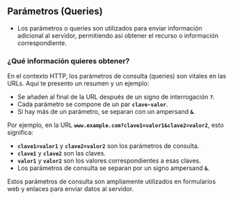 
## Parámetros (Queries)

- Los parámetros o queries son utilizados para enviar información adicional al servidor, permitiendo así obtener el recurso o información correspondiente.

### ¿Qué información quieres obtener?

En el contexto HTTP, los parámetros de consulta (queries) son vitales en las URLs. Aquí te presento un resumen y un ejemplo:

- Se añaden al final de la URL después de un signo de interrogación **`?`**.
- Cada parámetro se compone de un par **`clave-valor`**.
- Si hay más de un parámetro, se separan con un ampersand **`&`**.

Por ejemplo, en la URL **`www.example.com?clave1=valor1&clave2=valor2`**, esto significa:

- **`clave1=valor1`** y **`clave2=valor2`** son los parámetros de consulta.
- **`clave1`** y **`clave2`** son las claves.
- **`valor1`** y **`valor2`** son los valores correspondientes a esas claves.
- Los parámetros de consulta se separan por un signo ampersand **`&`**.

Estos parámetros de consulta son ampliamente utilizados en formularios web y enlaces para enviar datos al servidor.